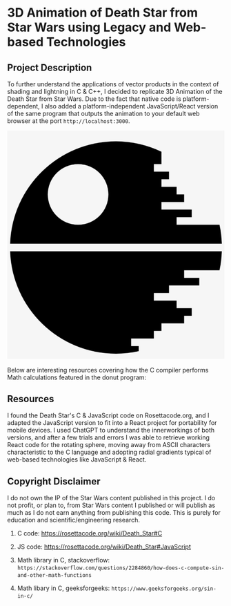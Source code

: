 # 3D Animation of Death Star from Star Wars using Legacy and Web-based Technologies

## Project Description

To further understand the applications of vector products in the context of shading and lightning in C & C++, I decided to replicate 3D Animation of the Death Star from Star Wars. Due to the fact that native code is platform-dependent, I also added a platform-independent JavaScript/React version of the same program that outputs the animation to your default web browser at the port `http://localhost:3000`.

![Alt text](/JSVersion/deathstar-app/public/deathstar.jpg)

Below are interesting resources covering how the C compiler performs Math calculations featured in the donut program:

## Resources

I found the Death Star's C & JavaScript code on Rosettacode.org, and I adapted the JavaScript version to fit into a React project for portability for mobile devices. I used ChatGPT to understand the innerworkings of both versions, and after a few trials and errors I was able to retrieve working React code for the rotating sphere, moving away from ASCII characters characteristic to the C language and adopting radial gradients typical of web-based technologies like JavaScript & React.

## Copyright Disclaimer

I do not own the IP of the Star Wars content published in this project.
I do not profit, or plan to, from Star Wars content I published or will publish as much as I do not earn anything from publishing this code. This is purely for education and scientific/engineering research.

1. C code: https://rosettacode.org/wiki/Death_Star#C

2. JS code: https://rosettacode.org/wiki/Death_Star#JavaScript

3. Math library in C, stackoverflow: `https://stackoverflow.com/questions/2284860/how-does-c-compute-sin-and-other-math-functions`

4. Math libary in C, geeksforgeeks: `https://www.geeksforgeeks.org/sin-in-c/`